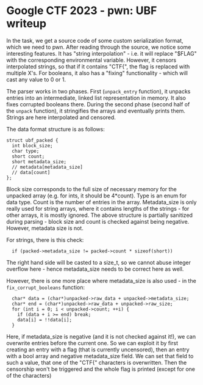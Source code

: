 # Google CTF 2023 - pwn: UBF writeup

In the task, we get a source code of some custom serialization format, which we need to pwn. After reading through the source, we notice some interesting features. It has "string interpolation" - i.e. it will replace "$FLAG" with the corresponding environmental variable. However, it censors interpolated strings, so that if it contains "CTF{", the flag is replaced with multiple X's. For booleans, it also has a "fixing" functionality - which will cast any value to 0 or 1.

The parser works in two phases. First (`unpack_entry` function), it unpacks entries into an intermediate, linked list representation in memory. It also fixes corrupted booleans there. During the second phase (second half of the `unpack` function), it stringifies the arrays and eventually prints them. Strings are here interpolated and censored.

The data format structure is as follows:
```
struct ubf_packed {
  int block_size;
  char type;
  short count;
  short metadata_size;
  // metadata[metadata_size]
  // data[count]
};
```

Block size corresponds to the full size of necessary memory for the unpacked array (e.g. for ints, it should be 4*count). Type is an enum for data type. Count is the number of entries in the array. Metadata_size is only really used for string arrays, where it contains lengths of the strings - for other arrays, it is mostly ignored. The above structure is partially sanitized during parsing - block size and count is checked against being negative. However, metadata size is not.

For strings, there is this check:
```
  if (packed->metadata_size != packed->count * sizeof(short))
```
The right hand side will be casted to a size_t, so we cannot abuse integer overflow here - hence metadata_size needs to be correct here as well.

However, there is one more place where metadata_size is also used - in the `fix_corrupt_booleans` function:
```
  char* data = (char*)unpacked->raw_data + unpacked->metadata_size;
  char* end = (char*)unpacked->raw_data + unpacked->raw_size;
  for (int i = 0; i < unpacked->count; ++i) {
    if (data + i >= end) break;
    data[i] = !!data[i];
  }
```
Here, if metadata_size is negative (and it is not checked against it!), we can overwrite entries before the current one. So we can exploit it by first creating an entry with a flag (that is currently uncensored), then an entry with a bool array and negative metadata_size field. We can set that field to such a value, that one of the "CTF{" characters is overwritten. Then the censorship won't be triggered and the whole flag is printed (except for one of the characters)
